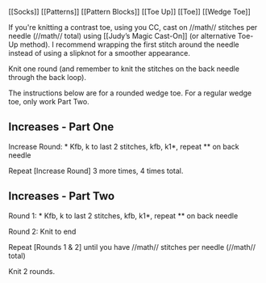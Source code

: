 [[Socks]] [[Patterns]] [[Pattern Blocks]] [[Toe Up]] [[Toe]] [[Wedge Toe]] 

If you're knitting a contrast toe, using you CC, cast on //math// stitches per needle (//math// total) using [[Judy’s Magic Cast-On]] (or alternative Toe-Up method). I recommend wrapping the first stitch around the needle instead of using a slipknot for a smoother appearance.  

Knit one round (and remember to knit the stitches on the back needle through the back loop).

The instructions below are for a rounded wedge toe. For a regular wedge toe, only work Part Two.

## Increases - Part One

Increase Round: * Kfb, k to last 2 stitches, kfb, k1*, repeat ** on back needle

Repeat [Increase Round] 3 more times, 4 times total.

## Increases - Part Two

Round 1: * Kfb, k to last 2 stitches, kfb, k1*, repeat ** on back needle

Round 2: Knit to end

Repeat [Rounds 1 & 2] until you have //math// stitches per needle (//math// total)

Knit 2 rounds.

